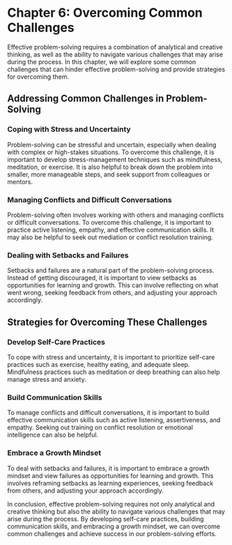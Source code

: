 Chapter 6: Overcoming Common Challenges
=======================================

Effective problem-solving requires a combination of analytical and creative thinking, as well as the ability to navigate various challenges that may arise during the process. In this chapter, we will explore some common challenges that can hinder effective problem-solving and provide strategies for overcoming them.

Addressing Common Challenges in Problem-Solving
-----------------------------------------------

### Coping with Stress and Uncertainty

Problem-solving can be stressful and uncertain, especially when dealing with complex or high-stakes situations. To overcome this challenge, it is important to develop stress-management techniques such as mindfulness, meditation, or exercise. It is also helpful to break down the problem into smaller, more manageable steps, and seek support from colleagues or mentors.

### Managing Conflicts and Difficult Conversations

Problem-solving often involves working with others and managing conflicts or difficult conversations. To overcome this challenge, it is important to practice active listening, empathy, and effective communication skills. It may also be helpful to seek out mediation or conflict resolution training.

### Dealing with Setbacks and Failures

Setbacks and failures are a natural part of the problem-solving process. Instead of getting discouraged, it is important to view setbacks as opportunities for learning and growth. This can involve reflecting on what went wrong, seeking feedback from others, and adjusting your approach accordingly.

Strategies for Overcoming These Challenges
------------------------------------------

### Develop Self-Care Practices

To cope with stress and uncertainty, it is important to prioritize self-care practices such as exercise, healthy eating, and adequate sleep. Mindfulness practices such as meditation or deep breathing can also help manage stress and anxiety.

### Build Communication Skills

To manage conflicts and difficult conversations, it is important to build effective communication skills such as active listening, assertiveness, and empathy. Seeking out training on conflict resolution or emotional intelligence can also be helpful.

### Embrace a Growth Mindset

To deal with setbacks and failures, it is important to embrace a growth mindset and view failures as opportunities for learning and growth. This involves reframing setbacks as learning experiences, seeking feedback from others, and adjusting your approach accordingly.

In conclusion, effective problem-solving requires not only analytical and creative thinking but also the ability to navigate various challenges that may arise during the process. By developing self-care practices, building communication skills, and embracing a growth mindset, we can overcome common challenges and achieve success in our problem-solving efforts.
